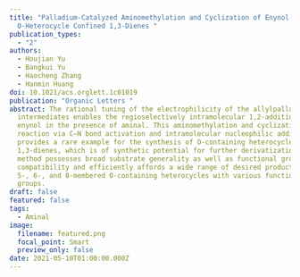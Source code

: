 ```yaml
---
title: "Palladium-Catalyzed Aminomethylation and Cyclization of Enynol to
  O-Heterocycle Confined 1,3-Dienes "
publication_types:
  - "2"
authors:
  - Houjian Yu
  - Bangkui Yu
  - Haocheng Zhang
  - Hanmin Huang
doi: 10.1021/acs.orglett.1c01019
publication: "Organic Letters "
abstract: The rational tuning of the electrophilicity of the allylpalladium
  intermediates enables the regioselectively intramolecular 1,2-addition of
  enynol in the presence of aminal. This aminomethylation and cyclization
  reaction via C–N bond activation and intramolecular nucleophilic addition
  provides a rare example for the synthesis of O-containing heterocycle-confined
  1,3-dienes, which is of synthetic potential for further derivatization. The
  method possesses broad substrate generality as well as functional group
  compatibility and efficiently affords a wide range of desired products with
  5-, 6-, and 8-membered O-containing heterocycles with various functional
  groups.
draft: false
featured: false
tags:
  - Aminal
image:
  filename: featured.png
  focal_point: Smart
  preview_only: false
date: 2021-05-10T01:00:00.000Z
---
```

